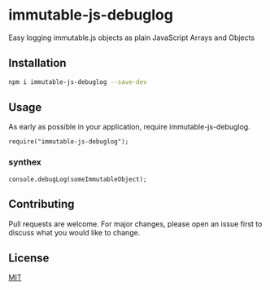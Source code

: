 # immutable-js-debuglog

Easy logging immutable.js objects as plain JavaScript Arrays and Objects  

## Installation

```bash
npm i immutable-js-debuglog --save-dev
```

## Usage
As early as possible in your application, require immutable-js-debuglog.


```
require("immutable-js-debuglog");

```
### synthex

```
console.debugLog(someImmutableObject);

```

## Contributing
Pull requests are welcome. For major changes, please open an issue first to discuss what you would like to change.


## License
[MIT](https://choosealicense.com/licenses/mit/)
